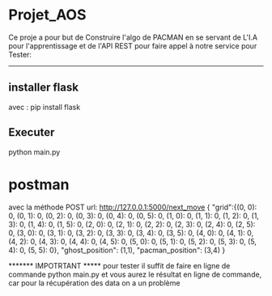 # Projet_AOS
Ce proje a pour but de Construire l'algo de PACMAN en se servant de L'I.A pour l'apprentissage et de l'API REST pour faire appel à notre service
pour Tester:

*******
## installer flask 
avec : pip install flask

## Executer 
python main.py

# postman
avec la méthode POST
url: http://127.0.0.1:5000/next_move
{
  "grid":{(0, 0): 0, (0, 1): 0, (0, 2): 0, (0, 3): 0, (0, 4): 0, (0, 5): 0, (1, 0): 0, (1, 1): 0, (1, 2): 0, (1, 3): 0, (1, 4): 0, (1, 5): 0, (2, 0): 0, (2, 1): 0, (2, 2): 0, (2, 3): 0, (2, 4): 0, (2, 5): 0, (3, 0): 0, (3, 1): 0, (3, 2): 0, (3, 3): 0, (3, 4): 0, (3, 5): 0, (4, 0): 0, (4, 1): 0, (4, 2): 0, (4, 3): 0, (4, 4): 0, (4, 5): 0, (5, 0): 0, (5, 1): 0, (5, 2): 0, (5, 3): 0, (5, 4): 0, (5, 5): 0},
  "ghost_position": (1,1),
  "pacman_position": (3,4)
}

******* IMPOTRTANT *****
pour tester il suffit de faire en ligne de commande python main.py et vous aurez le résultat en ligne de commande, car pour la récupération des data on a un problème